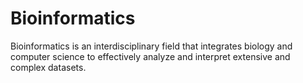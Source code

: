 # Bioinformatics

Bioinformatics is an interdisciplinary field that integrates biology and computer science to effectively analyze and interpret extensive and complex datasets.
